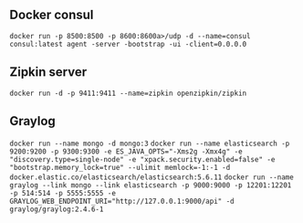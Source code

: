 ## Docker consul
`docker run -p 8500:8500 -p 8600:8600a>/udp -d --name=consul consul:latest agent -server -bootstrap -ui -client=0.0.0.0`

## Zipkin server
`docker run -d -p 9411:9411 --name=zipkin openzipkin/zipkin`

## Graylog

`docker run --name mongo -d mongo:3`
`docker run --name elasticsearch -p 9200:9200 -p 9300:9300 -e ES_JAVA_OPTS="-Xms2g -Xmx4g" -e "discovery.type=single-node" -e "xpack.security.enabled=false" -e "bootstrap.memory_lock=true" --ulimit memlock=-1:-1 -d docker.elastic.co/elasticsearch/elasticsearch:5.6.11`
`docker run --name graylog --link mongo --link elasticsearch -p 9000:9000 -p 12201:12201 -p 514:514 -p 5555:5555 -e GRAYLOG_WEB_ENDPOINT_URI="http://127.0.0.1:9000/api" -d graylog/graylog:2.4.6-1`